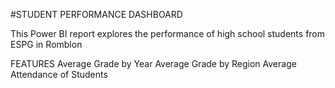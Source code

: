 #STUDENT PERFORMANCE DASHBOARD

This Power BI report explores the performance of high school students from ESPG in Romblon

FEATURES
Average Grade by Year
Average Grade by Region
Average Attendance of Students
